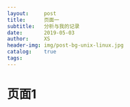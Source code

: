 ```yaml
---
layout:     post
title:      页面一
subtitle:   分析与我的记录
date:       2019-05-03
author:     XS
header-img: img/post-bg-unix-linux.jpg
catalog:    true
tags:      
---
```


# 页面1